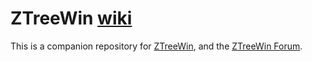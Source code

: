 # ZTreeWin [wiki](../wiki)

This is a companion repository for [ZTreeWin](https://www.ztree.com/html/ztreewin.htm), 
and the [ZTreeWin Forum](https://ztw3.com/forum).

